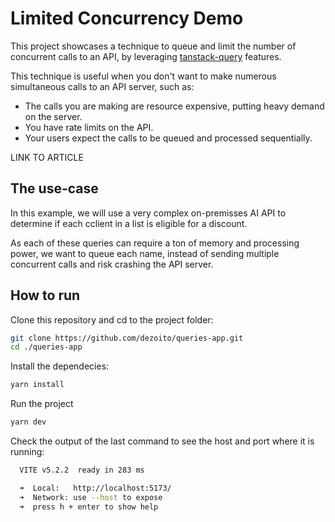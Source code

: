 # Limited Concurrency Demo

This project showcases a technique to queue and limit the number of concurrent calls to an API, by leveraging [tanstack-query](https://tanstack.com/query/latest) features.

This technique is useful when you don't want to make numerous simultaneous calls to an API server, such as:

- The calls you are making are resource expensive, putting heavy demand on the server.
- You have rate limits on the API.
- Your users expect the calls to be queued and processed sequentially.

LINK TO ARTICLE

## The use-case

In this example, we will use a very complex on-premisses AI API to determine if each cclient in a list is eligible for a discount.

As each of these queries can require a ton of memory and processing power, we want to queue each name, instead of sending multiple concurrent calls and risk crashing the API server.

## How to run

Clone this repository and cd to the project folder:

```sh
git clone https://github.com/dezoito/queries-app.git
cd ./queries-app
```

Install the dependecies:

```sh
yarn install
```

Run the project

```sh
yarn dev
```

Check the output of the last command to see the host and port where it is running:

```sh
  VITE v5.2.2  ready in 283 ms

  ➜  Local:   http://localhost:5173/
  ➜  Network: use --host to expose
  ➜  press h + enter to show help
```
